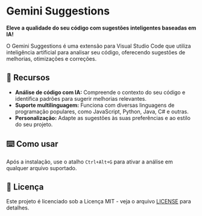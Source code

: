 # Gemini Suggestions

**Eleve a qualidade do seu código com sugestões inteligentes baseadas em IA!**

O Gemini Suggestions é uma extensão para Visual Studio Code que utiliza inteligência artificial para analisar seu código, oferecendo sugestões de melhorias, otimizações e correções. 

## 🚀 Recursos

* **Análise de código com IA:** Compreende o contexto do seu código e identifica padrões para sugerir melhorias relevantes.
* **Suporte multilinguagem:** Funciona com diversas linguagens de programação populares, como JavaScript, Python, Java, C# e outras.
* **Personalização:** Adapte as sugestões às suas preferências e ao estilo do seu projeto.

## ⌨️ Como usar

Após a instalação, use o atalho `Ctrl+Alt+G` para ativar a análise em qualquer arquivo suportado.

## 📝 Licença

Este projeto é licenciado sob a Licença MIT - veja o arquivo [LICENSE](https://choosealicense.com/licenses/mit/) para detalhes.

